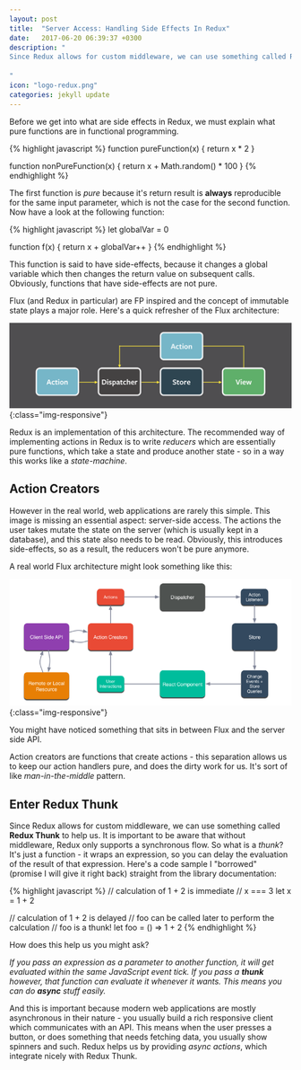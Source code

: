 ```yaml
---
layout: post
title:  "Server Access: Handling Side Effects In Redux"
date:   2017-06-20 06:39:37 +0300
description: "
Since Redux allows for custom middleware, we can use something called Redux Thunk to help us. It is important to be aware that without middleware, Redux only supports a synchronous flow. So what is a thunk? It’s just a function - it wraps an expression, so you can delay the evaluation of the result of that expression. Here’s a code sample I “borrowed” (promise I will give it right back) straight from the library documentation:
 
"
icon: "logo-redux.png"
categories: jekyll update
---
```


Before we get into what are side effects in Redux, we must explain what pure functions are in functional programming.

{% highlight javascript %}
function pureFunction(x) {
  return x * 2
}

function nonPureFunction(x) {
  return x + Math.random() * 100
}
{% endhighlight %}

The first function is *pure* because it's return result is **always** reproducible for the same input parameter, which is not the case 
for the second function. Now have a look at the following function:

{% highlight javascript %}
let globalVar = 0

function f(x) {
  return x + globalVar++
}
{% endhighlight %}

This function is said to have side-effects, because it changes a global variable which then changes the return value on subsequent
calls. Obviously, functions that have side-effects are not pure. 

Flux (and Redux in particular) are FP inspired and the concept of immutable state plays a major role. Here's a quick refresher of the Flux
architecture:

![image-title-here](/images/flux-simple.png){:class="img-responsive"}

Redux is an implementation of this architecture. The recommended way of implementing actions in Redux is to write *reducers* which are 
essentially pure functions, which take a state and produce another state - so in a way this works like a *state-machine*.

## Action Creators  

However in the real world, web applications are rarely this simple. This image is missing an essential aspect: server-side access. 
The actions the user takes mutate the state on the server (which is usually kept in a database), and this state also needs to be 
read. Obviously, this introduces side-effects, so as a result, the reducers won't be pure anymore.

A real world Flux architecture might look something like this:

![image-title-here](/images/flux-2.png){:class="img-responsive"}

You might have noticed something that sits in between Flux and the server side API.

Action creators are functions that create actions - this separation allows us to keep our action handlers pure, and does the dirty work for us.
It's sort of like *man-in-the-middle* pattern.

## Enter Redux Thunk

Since Redux allows for custom middleware, we can use something called **Redux Thunk** to help us. It is important to be aware that without
middleware, Redux only supports a synchronous flow. So what is a *thunk*? It's just a function - it wraps an expression, so you can delay 
the evaluation of the result of that expression. Here's a code sample I "borrowed" (promise I will give it right back) straight from the 
library documentation:

{% highlight javascript %}
// calculation of 1 + 2 is immediate
// x === 3
let x = 1 + 2

// calculation of 1 + 2 is delayed
// foo can be called later to perform the calculation
// foo is a thunk!
let foo = () => 1 + 2
{% endhighlight %}

How does this help us you might ask?

*If you pass an expression as a parameter to another function, it will get evaluated within the same JavaScript event tick. If you pass a **thunk** 
however, that function can evaluate it whenever it wants. This means you can do **async** stuff easily.*

And this is important because modern web applications are mostly asynchronous in their nature - you usually build a rich responsive client which 
communicates with an API. This means when the user presses a button, or does something that needs fetching data, you usually show spinners and such. 
Redux helps us by providing *async actions*, which integrate nicely with Redux Thunk.


